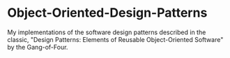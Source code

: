 # Object-Oriented-Design-Patterns
My implementations of the software design patterns described in the classic, "Design Patterns: Elements of Reusable Object-Oriented Software" by the Gang-of-Four.
